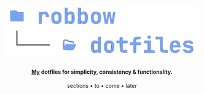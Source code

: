 <h1 align="center">
  <br>
<img src="https://github.com/robbowland/dotfiles/blob/main/.img/heading.png?raw=true" alt="dotfiles" width="600"></a>
  <br>
</h1>


<h4 align="center"><a href="https://www.robbow.land" target="_blank">My</a> dotfiles for simplicity, consistency & functionality.</h4>

<p align="center">
  <a>sections</a> •
  <a>to</a> •
  <a>come</a> •
  <a>later</a>
</p>
